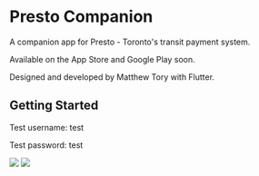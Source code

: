 # Presto Companion

A companion app for Presto - Toronto's transit payment system.

Available on the App Store and Google Play soon.

Designed and developed by Matthew Tory with Flutter.

## Getting Started

Test username: test

Test password: test

![](https://thumbs.gfycat.com/NecessaryMediumItalianbrownbear-size_restricted.gif)
![](https://thumbs.gfycat.com/LikelyOffbeatAfricanparadiseflycatcher-size_restricted.gif)

